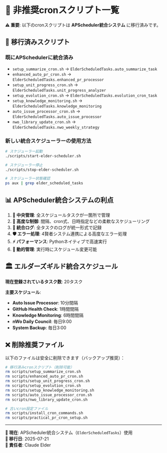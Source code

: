 # 🚫 非推奨cronスクリプト一覧

**⚠️ 重要**: 以下のcronスクリプトは **APScheduler統合システム** に移行済みです。

## 🔄 移行済みスクリプト

### 既にAPSchedulerに統合済み
- `setup_summarize_cron.sh` → `ElderScheduledTasks.auto_summarize_task`
- `enhanced_auto_pr_cron.sh` → `ElderScheduledTasks.enhanced_pr_processor`
- `setup_unit_progress_cron.sh` → `ElderScheduledTasks.unit_progress_analyzer`
- `setup_evolution_cron.sh` → `ElderScheduledTasks.evolution_cron_task`
- `setup_knowledge_monitoring.sh` → `ElderScheduledTasks.knowledge_monitoring`
- `auto_issue_processor_cron.sh` → `ElderScheduledTasks.auto_issue_processor`
- `nwo_library_update_cron.sh` → `ElderScheduledTasks.nwo_weekly_strategy`

### 新しい統合スケジューラーの使用方法

```bash
# スケジューラー起動
./scripts/start-elder-scheduler.sh

# スケジューラー停止
./scripts/stop-elder-scheduler.sh

# スケジューラー状態確認
ps aux | grep elder_scheduled_tasks
```

## 📊 APScheduler統合システムの利点

1. **🎯 中央管理**: 全スケジュールタスクが一箇所で管理
2. **🔧 高度な制御**: 間隔、cron式、日時指定などの柔軟なスケジューリング
3. **📝 統合ログ**: 全タスクのログが統一形式で記録
4. **🛡️ エラー処理**: 4賢者システム連携による高度なエラー処理
5. **⚡ パフォーマンス**: Pythonネイティブで高速実行
6. **🔄 動的管理**: 実行時にスケジュール変更可能

## 🏛️ エルダーズギルド統合スケジュール

**現在登録されているタスク数**: 20タスク

**主要スケジュール**:
- **Auto Issue Processor**: 10分間隔
- **GitHub Health Check**: 1時間間隔
- **Knowledge Monitoring**: 6時間間隔
- **nWo Daily Council**: 毎日9:00
- **System Backup**: 毎日3:00

## ❌ 削除推奨ファイル

以下のファイルは安全に削除できます（バックアップ推奨）：

```bash
# 移行済みcronスクリプト（削除可能）
rm scripts/setup_summarize_cron.sh
rm scripts/enhanced_auto_pr_cron.sh  
rm scripts/setup_unit_progress_cron.sh
rm scripts/setup_evolution_cron.sh
rm scripts/setup_knowledge_monitoring.sh
rm scripts/auto_issue_processor_cron.sh
rm scripts/nwo_library_update_cron.sh

# 古いcron設定ファイル
rm scripts/install_cron_commands.sh
rm scripts/practical_pr_cron_setup.sh
```

---

**🚀 現在**: APScheduler統合システム（`ElderScheduledTasks`）使用  
**📅 移行日**: 2025-07-21  
**👑 責任者**: Claude Elder
